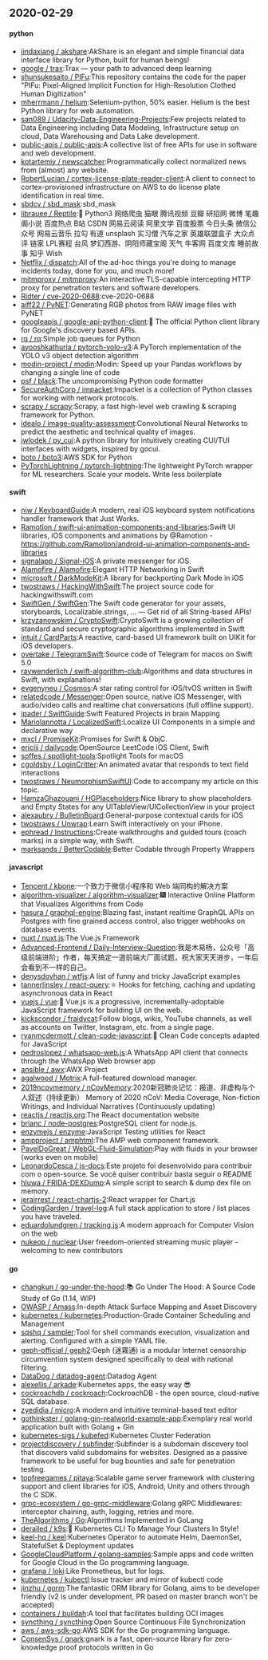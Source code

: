 ## 2020-02-29

#### python
* [jindaxiang / akshare](https://github.com/jindaxiang/akshare):AkShare is an elegant and simple financial data interface library for Python, built for human beings!
* [google / trax](https://github.com/google/trax):Trax — your path to advanced deep learning
* [shunsukesaito / PIFu](https://github.com/shunsukesaito/PIFu):This repository contains the code for the paper "PIFu: Pixel-Aligned Implicit Function for High-Resolution Clothed Human Digitization"
* [mherrmann / helium](https://github.com/mherrmann/helium):Selenium-python, 50% easier. Helium is the best Python library for web automation.
* [san089 / Udacity-Data-Engineering-Projects](https://github.com/san089/Udacity-Data-Engineering-Projects):Few projects related to Data Engineering including Data Modeling, Infrastructure setup on cloud, Data Warehousing and Data Lake development.
* [public-apis / public-apis](https://github.com/public-apis/public-apis):A collective list of free APIs for use in software and web development.
* [kotartemiy / newscatcher](https://github.com/kotartemiy/newscatcher):Programmatically collect normalized news from (almost) any website.
* [RobertLucian / cortex-license-plate-reader-client](https://github.com/RobertLucian/cortex-license-plate-reader-client):A client to connect to cortex-provisioned infrastructure on AWS to do license plate identification in real time.
* [sbdcv / sbd_mask](https://github.com/sbdcv/sbd_mask):sbd_mask
* [librauee / Reptile](https://github.com/librauee/Reptile):🏀
Python3 网络爬虫 猫眼 腾讯视频 豆瓣 研招网 微博 笔趣阁小说 百度热点 B站 CSDN 网易云阅读 阿里文学 百度股票 今日头条 微信公众号 网易云音乐 拉勾 有道 unsplash 实习僧 汽车之家 英雄联盟盒子 大众点评 链家 LPL赛程 台风 梦幻西游、阴阳师藏宝阁 天气 牛客网 百度文库 睡前故事 知乎 Wish
* [Netflix / dispatch](https://github.com/Netflix/dispatch):All of the ad-hoc things you're doing to manage incidents today, done for you, and much more!
* [mitmproxy / mitmproxy](https://github.com/mitmproxy/mitmproxy):An interactive TLS-capable intercepting HTTP proxy for penetration testers and software developers.
* [Ridter / cve-2020-0688](https://github.com/Ridter/cve-2020-0688):cve-2020-0688
* [aiff22 / PyNET](https://github.com/aiff22/PyNET):Generating RGB photos from RAW image files with PyNET
* [googleapis / google-api-python-client](https://github.com/googleapis/google-api-python-client):🐍
The official Python client library for Google's discovery based APIs.
* [rq / rq](https://github.com/rq/rq):Simple job queues for Python
* [ayooshkathuria / pytorch-yolo-v3](https://github.com/ayooshkathuria/pytorch-yolo-v3):A PyTorch implementation of the YOLO v3 object detection algorithm
* [modin-project / modin](https://github.com/modin-project/modin):Modin: Speed up your Pandas workflows by changing a single line of code
* [psf / black](https://github.com/psf/black):The uncompromising Python code formatter
* [SecureAuthCorp / impacket](https://github.com/SecureAuthCorp/impacket):Impacket is a collection of Python classes for working with network protocols.
* [scrapy / scrapy](https://github.com/scrapy/scrapy):Scrapy, a fast high-level web crawling & scraping framework for Python.
* [idealo / image-quality-assessment](https://github.com/idealo/image-quality-assessment):Convolutional Neural Networks to predict the aesthetic and technical quality of images.
* [jwlodek / py_cui](https://github.com/jwlodek/py_cui):A python library for intuitively creating CUI/TUI interfaces with widgets, inspired by gocui.
* [boto / boto3](https://github.com/boto/boto3):AWS SDK for Python
* [PyTorchLightning / pytorch-lightning](https://github.com/PyTorchLightning/pytorch-lightning):The lightweight PyTorch wrapper for ML researchers. Scale your models. Write less boilerplate

#### swift
* [niw / KeyboardGuide](https://github.com/niw/KeyboardGuide):A modern, real iOS keyboard system notifications handler framework that Just Works.
* [Ramotion / swift-ui-animation-components-and-libraries](https://github.com/Ramotion/swift-ui-animation-components-and-libraries):Swift UI libraries, iOS components and animations by @Ramotion - https://github.com/Ramotion/android-ui-animation-components-and-libraries
* [signalapp / Signal-iOS](https://github.com/signalapp/Signal-iOS):A private messenger for iOS.
* [Alamofire / Alamofire](https://github.com/Alamofire/Alamofire):Elegant HTTP Networking in Swift
* [microsoft / DarkModeKit](https://github.com/microsoft/DarkModeKit):A library for backporting Dark Mode in iOS
* [twostraws / HackingWithSwift](https://github.com/twostraws/HackingWithSwift):The project source code for hackingwithswift.com
* [SwiftGen / SwiftGen](https://github.com/SwiftGen/SwiftGen):The Swift code generator for your assets, storyboards, Localizable.strings, … — Get rid of all String-based APIs!
* [krzyzanowskim / CryptoSwift](https://github.com/krzyzanowskim/CryptoSwift):CryptoSwift is a growing collection of standard and secure cryptographic algorithms implemented in Swift
* [intuit / CardParts](https://github.com/intuit/CardParts):A reactive, card-based UI framework built on UIKit for iOS developers.
* [overtake / TelegramSwift](https://github.com/overtake/TelegramSwift):Source code of Telegram for macos on Swift 5.0
* [raywenderlich / swift-algorithm-club](https://github.com/raywenderlich/swift-algorithm-club):Algorithms and data structures in Swift, with explanations!
* [evgenyneu / Cosmos](https://github.com/evgenyneu/Cosmos):A star rating control for iOS/tvOS written in Swift
* [relatedcode / Messenger](https://github.com/relatedcode/Messenger):Open source, native iOS Messenger, with audio/video calls and realtime chat conversations (full offline support).
* [ipader / SwiftGuide](https://github.com/ipader/SwiftGuide):Swift Featured Projects in brain Mapping
* [MarioIannotta / LocalizedSwift](https://github.com/MarioIannotta/LocalizedSwift):Localize UI Components in a simple and declarative way
* [mxcl / PromiseKit](https://github.com/mxcl/PromiseKit):Promises for Swift & ObjC.
* [ericjjj / dailycode](https://github.com/ericjjj/dailycode):OpenSource LeetCode iOS Client, Swift
* [soffes / spotlight-tools](https://github.com/soffes/spotlight-tools):Spotlight Tools for macOS
* [cgoldsby / LoginCritter](https://github.com/cgoldsby/LoginCritter):An animated avatar that responds to text field interactions
* [twostraws / NeumorphismSwiftUI](https://github.com/twostraws/NeumorphismSwiftUI):Code to accompany my article on this topic.
* [HamzaGhazouani / HGPlaceholders](https://github.com/HamzaGhazouani/HGPlaceholders):Nice library to show placeholders and Empty States for any UITableView/UICollectionView in your project
* [alexaubry / BulletinBoard](https://github.com/alexaubry/BulletinBoard):General-purpose contextual cards for iOS
* [twostraws / Unwrap](https://github.com/twostraws/Unwrap):Learn Swift interactively on your iPhone.
* [ephread / Instructions](https://github.com/ephread/Instructions):Create walkthroughs and guided tours (coach marks) in a simple way, with Swift.
* [marksands / BetterCodable](https://github.com/marksands/BetterCodable):Better Codable through Property Wrappers

#### javascript
* [Tencent / kbone](https://github.com/Tencent/kbone):一个致力于微信小程序和 Web 端同构的解决方案
* [algorithm-visualizer / algorithm-visualizer](https://github.com/algorithm-visualizer/algorithm-visualizer):🎆
Interactive Online Platform that Visualizes Algorithms from Code
* [hasura / graphql-engine](https://github.com/hasura/graphql-engine):Blazing fast, instant realtime GraphQL APIs on Postgres with fine grained access control, also trigger webhooks on database events.
* [nuxt / nuxt.js](https://github.com/nuxt/nuxt.js):The Vue.js Framework
* [Advanced-Frontend / Daily-Interview-Question](https://github.com/Advanced-Frontend/Daily-Interview-Question):我是木易杨，公众号「高级前端进阶」作者，每天搞定一道前端大厂面试题，祝大家天天进步，一年后会看到不一样的自己。
* [denysdovhan / wtfjs](https://github.com/denysdovhan/wtfjs):A list of funny and tricky JavaScript examples
* [tannerlinsley / react-query](https://github.com/tannerlinsley/react-query):⚛️
Hooks for fetching, caching and updating asynchronous data in React
* [vuejs / vue](https://github.com/vuejs/vue):🖖
Vue.js is a progressive, incrementally-adoptable JavaScript framework for building UI on the web.
* [kickscondor / fraidycat](https://github.com/kickscondor/fraidycat):Follow blogs, wikis, YouTube channels, as well as accounts on Twitter, Instagram, etc. from a single page.
* [ryanmcdermott / clean-code-javascript](https://github.com/ryanmcdermott/clean-code-javascript):🛁
Clean Code concepts adapted for JavaScript
* [pedroslopez / whatsapp-web.js](https://github.com/pedroslopez/whatsapp-web.js):A WhatsApp API client that connects through the WhatsApp Web browser app
* [ansible / awx](https://github.com/ansible/awx):AWX Project
* [agalwood / Motrix](https://github.com/agalwood/Motrix):A full-featured download manager.
* [2019ncovmemory / nCovMemory](https://github.com/2019ncovmemory/nCovMemory):2020新冠肺炎记忆：报道、非虚构与个人叙述（持续更新） Memory of 2020 nCoV: Media Coverage, Non-fiction Writings, and Individual Narratives (Continuously updating)
* [reactjs / reactjs.org](https://github.com/reactjs/reactjs.org):The React documentation website
* [brianc / node-postgres](https://github.com/brianc/node-postgres):PostgreSQL client for node.js.
* [enzymejs / enzyme](https://github.com/enzymejs/enzyme):JavaScript Testing utilities for React
* [ampproject / amphtml](https://github.com/ampproject/amphtml):The AMP web component framework.
* [PavelDoGreat / WebGL-Fluid-Simulation](https://github.com/PavelDoGreat/WebGL-Fluid-Simulation):Play with fluids in your browser (works even on mobile)
* [LeonardoCesca / js-docs](https://github.com/LeonardoCesca/js-docs):Este projeto foi desenvolvido para contribuir com o open-source. Se você quiser contribuir basta seguir o README
* [hluwa / FRIDA-DEXDump](https://github.com/hluwa/FRIDA-DEXDump):A simple script to search & dump dex file on memory.
* [jerairrest / react-chartjs-2](https://github.com/jerairrest/react-chartjs-2):React wrapper for Chart.js
* [CodingGarden / travel-log](https://github.com/CodingGarden/travel-log):A full stack application to store / list places you have traveled.
* [eduardolundgren / tracking.js](https://github.com/eduardolundgren/tracking.js):A modern approach for Computer Vision on the web
* [nukeop / nuclear](https://github.com/nukeop/nuclear):User freedom-oriented streaming music player - welcoming to new contributors

#### go
* [changkun / go-under-the-hood](https://github.com/changkun/go-under-the-hood):📚
Go Under The Hood: A Source Code Study of Go (1.14, WIP)
* [OWASP / Amass](https://github.com/OWASP/Amass):In-depth Attack Surface Mapping and Asset Discovery
* [kubernetes / kubernetes](https://github.com/kubernetes/kubernetes):Production-Grade Container Scheduling and Management
* [sqshq / sampler](https://github.com/sqshq/sampler):Tool for shell commands execution, visualization and alerting. Configured with a simple YAML file.
* [geph-official / geph2](https://github.com/geph-official/geph2):Geph (迷霧通) is a modular Internet censorship circumvention system designed specifically to deal with national filtering.
* [DataDog / datadog-agent](https://github.com/DataDog/datadog-agent):Datadog Agent
* [alexellis / arkade](https://github.com/alexellis/arkade):Kubernetes apps, the easy way
😎
* [cockroachdb / cockroach](https://github.com/cockroachdb/cockroach):CockroachDB - the open source, cloud-native SQL database.
* [zyedidia / micro](https://github.com/zyedidia/micro):A modern and intuitive terminal-based text editor
* [gothinkster / golang-gin-realworld-example-app](https://github.com/gothinkster/golang-gin-realworld-example-app):Exemplary real world application built with Golang + Gin
* [kubernetes-sigs / kubefed](https://github.com/kubernetes-sigs/kubefed):Kubernetes Cluster Federation
* [projectdiscovery / subfinder](https://github.com/projectdiscovery/subfinder):Subfinder is a subdomain discovery tool that discovers valid subdomains for websites. Designed as a passive framework to be useful for bug bounties and safe for penetration testing.
* [topfreegames / pitaya](https://github.com/topfreegames/pitaya):Scalable game server framework with clustering support and client libraries for iOS, Android, Unity and others through the C SDK.
* [grpc-ecosystem / go-grpc-middleware](https://github.com/grpc-ecosystem/go-grpc-middleware):Golang gRPC Middlewares: interceptor chaining, auth, logging, retries and more.
* [TheAlgorithms / Go](https://github.com/TheAlgorithms/Go):Algorithms Implemented in GoLang
* [derailed / k9s](https://github.com/derailed/k9s):🐶
Kubernetes CLI To Manage Your Clusters In Style!
* [keel-hq / keel](https://github.com/keel-hq/keel):Kubernetes Operator to automate Helm, DaemonSet, StatefulSet & Deployment updates
* [GoogleCloudPlatform / golang-samples](https://github.com/GoogleCloudPlatform/golang-samples):Sample apps and code written for Google Cloud in the Go programming language.
* [grafana / loki](https://github.com/grafana/loki):Like Prometheus, but for logs.
* [kubernetes / kubectl](https://github.com/kubernetes/kubectl):Issue tracker and mirror of kubectl code
* [jinzhu / gorm](https://github.com/jinzhu/gorm):The fantastic ORM library for Golang, aims to be developer friendly (v2 is under development, PR based on master branch won't be accepted)
* [containers / buildah](https://github.com/containers/buildah):A tool that facilitates building OCI images
* [syncthing / syncthing](https://github.com/syncthing/syncthing):Open Source Continuous File Synchronization
* [aws / aws-sdk-go](https://github.com/aws/aws-sdk-go):AWS SDK for the Go programming language.
* [ConsenSys / gnark](https://github.com/ConsenSys/gnark):gnark is a fast, open-source library for zero-knowledge proof protocols written in Go
